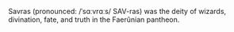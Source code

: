 Savras (pronounced: /ˈsɑːvrɑːs/ SAV-ras) was the deity of wizards, divination, fate, and truth in the Faerûnian pantheon.